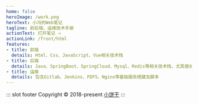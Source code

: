```yaml
---
home: false
heroImage: /work.png
heroText: 小冯的Web笔记
tagline: 前后端、运维技术手册
actionText: 打开笔记 →
actionLink: /front/html
features:
- title: 前端
  details: Html、Css、JavaScript、Vue相关技术栈
- title: 后端
  details: Java、SpringBoot、SpringCloud、Mysql、Redis等相关技术栈，尤其擅长多线程相关技术
- title: 运维
  details: 包含Gitlab、Jenkins、FDFS、Nginx等基础服务搭建及脚本
---
```



::: slot footer
Copyright © 2018-present [小饼干](https://github.com/honghongwen)
:::